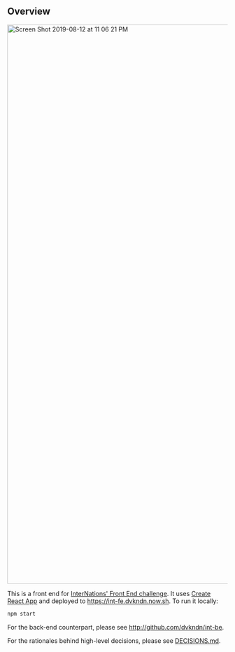 ## Overview

<img width="1280" alt="Screen Shot 2019-08-12 at 11 06 21 PM" src="https://user-images.githubusercontent.com/5953369/62879656-d2527580-bd55-11e9-8b58-954853555a92.png">

This is a front end for [InterNations' Front End challenge](https://github.com/dvkndn/int-fe/blob/master/TASK.pdf). It uses [Create React App](https://github.com/facebook/create-react-app) and deployed to https://int-fe.dvkndn.now.sh. To run it locally:

```bash
npm start
```

For the back-end counterpart, please see http://github.com/dvkndn/int-be.

For the rationales behind high-level decisions, please see [DECISIONS.md](DECISIONS.md).